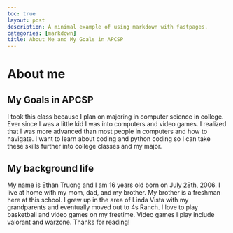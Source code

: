 ```yaml
---
toc: true
layout: post
description: A minimal example of using markdown with fastpages.
categories: [markdown]
title: About Me and My Goals in APCSP
---
```

# About me

## My Goals in APCSP

I took this class because I plan on majoring in computer science in college.  Ever since I was a little kid I was into computers and video games.  I realized that I was more advanced than most people in computers and how to navigate.  I want to learn about coding and python coding so I can take these skills further into college classes and my major.

## My background life

My name is Ethan Truong and I am 16 years old born on July 28th, 2006.  I live at home with my mom, dad, and my brother.  My brother is a freshman here at this school.  I grew up in the area of Linda Vista with my grandparents and eventually moved out to 4s Ranch.  I love to play basketball and video games on my freetime.  Video games I play include valorant and warzone.  Thanks for reading!


